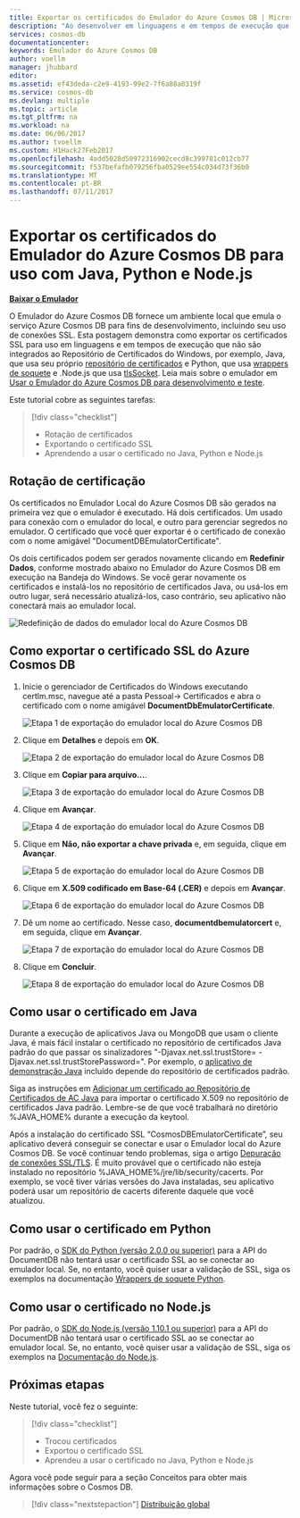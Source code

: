 ```yaml
---
title: Exportar os certificados do Emulador do Azure Cosmos DB | Microsoft Docs
description: "Ao desenvolver em linguagens e em tempos de execução que não usam o Repositório de Certificados do Windows, você precisará exportar e gerenciar os certificados SSL. Esta postagem fornece instruções passo a passo."
services: cosmos-db
documentationcenter: 
keywords: Emulador do Azure Cosmos DB
author: voellm
manager: jhubbard
editor: 
ms.assetid: ef43deda-c2e9-4193-99e2-7f6a88a0319f
ms.service: cosmos-db
ms.devlang: multiple
ms.topic: article
ms.tgt_pltfrm: na
ms.workload: na
ms.date: 06/06/2017
ms.author: tvoellm
ms.custom: H1Hack27Feb2017
ms.openlocfilehash: 4add5028d50972316902cecd8c399781c012cb77
ms.sourcegitcommit: f537befafb079256fba0529ee554c034d73f36b0
ms.translationtype: MT
ms.contentlocale: pt-BR
ms.lasthandoff: 07/11/2017
---
```

# <a name="export-the-azure-cosmos-db-emulator-certificates-for-use-with-java-python-and-nodejs"></a>Exportar os certificados do Emulador do Azure Cosmos DB para uso com Java, Python e Node.js

[**Baixar o Emulador**](https://aka.ms/cosmosdb-emulator)

O Emulador do Azure Cosmos DB fornece um ambiente local que emula o serviço Azure Cosmos DB para fins de desenvolvimento, incluindo seu uso de conexões SSL. Esta postagem demonstra como exportar os certificados SSL para uso em linguagens e em tempos de execução que não são integrados ao Repositório de Certificados do Windows, por exemplo, Java, que usa seu próprio [repositório de certificados](https://docs.oracle.com/cd/E19830-01/819-4712/ablqw/index.html) e Python, que usa [wrappers de soquete](https://docs.python.org/2/library/ssl.html) e .Node.js que usa [tlsSocket](https://nodejs.org/api/tls.html#tls_tls_connect_options_callback). Leia mais sobre o emulador em [Usar o Emulador do Azure Cosmos DB para desenvolvimento e teste](./local-emulator.md).

Este tutorial cobre as seguintes tarefas:

> [!div class="checklist"]
> * Rotação de certificados
> * Exportando o certificado SSL
> * Aprendendo a usar o certificado no Java, Python e Node.js

## <a name="certification-rotation"></a>Rotação de certificação

Os certificados no Emulador Local do Azure Cosmos DB são gerados na primeira vez que o emulador é executado. Há dois certificados. Um usado para conexão com o emulador do local, e outro para gerenciar segredos no emulador. O certificado que você quer exportar é o certificado de conexão com o nome amigável "DocumentDBEmulatorCertificate".

Os dois certificados podem ser gerados novamente clicando em **Redefinir Dados**, conforme mostrado abaixo no Emulador do Azure Cosmos DB em execução na Bandeja do Windows. Se você gerar novamente os certificados e instalá-los no repositório de certificados Java, ou usá-los em outro lugar, será necessário atualizá-los, caso contrário, seu aplicativo não conectará mais ao emulador local.

![Redefinição de dados do emulador local do Azure Cosmos DB](./media/local-emulator-export-ssl-certificates/database-local-emulator-reset-data.png)

## <a name="how-to-export-the-azure-cosmos-db-ssl-certificate"></a>Como exportar o certificado SSL do Azure Cosmos DB

1. Inicie o gerenciador de Certificados do Windows executando certlm.msc, navegue até a pasta Pessoal-> Certificados e abra o certificado com o nome amigável **DocumentDbEmulatorCertificate**.

    ![Etapa 1 de exportação do emulador local do Azure Cosmos DB](./media/local-emulator-export-ssl-certificates/database-local-emulator-export-step-1.png)

2. Clique em **Detalhes** e depois em **OK**.

    ![Etapa 2 de exportação do emulador local do Azure Cosmos DB](./media/local-emulator-export-ssl-certificates/database-local-emulator-export-step-2.png)

3. Clique em **Copiar para arquivo...**.

    ![Etapa 3 de exportação do emulador local do Azure Cosmos DB](./media/local-emulator-export-ssl-certificates/database-local-emulator-export-step-3.png)

4. Clique em **Avançar**.

    ![Etapa 4 de exportação do emulador local do Azure Cosmos DB](./media/local-emulator-export-ssl-certificates/database-local-emulator-export-step-4.png)

5. Clique em **Não, não exportar a chave privada** e, em seguida, clique em **Avançar**.

    ![Etapa 5 de exportação do emulador local do Azure Cosmos DB](./media/local-emulator-export-ssl-certificates/database-local-emulator-export-step-5.png)

6. Clique em **X.509 codificado em Base-64 (.CER)** e depois em **Avançar**.

    ![Etapa 6 de exportação do emulador local do Azure Cosmos DB](./media/local-emulator-export-ssl-certificates/database-local-emulator-export-step-6.png)

7. Dê um nome ao certificado. Nesse caso, **documentdbemulatorcert** e, em seguida, clique em **Avançar**.

    ![Etapa 7 de exportação do emulador local do Azure Cosmos DB](./media/local-emulator-export-ssl-certificates/database-local-emulator-export-step-7.png)

8. Clique em **Concluir**.

    ![Etapa 8 de exportação do emulador local do Azure Cosmos DB](./media/local-emulator-export-ssl-certificates/database-local-emulator-export-step-8.png)

## <a name="how-to-use-the-certificate-in-java"></a>Como usar o certificado em Java

Durante a execução de aplicativos Java ou MongoDB que usam o cliente Java, é mais fácil instalar o certificado no repositório de certificados Java padrão do que passar os sinalizadores "-Djavax.net.ssl.trustStore=<keystore> -Djavax.net.ssl.trustStorePassword="<password>. Por exemplo, o [aplicativo de demonstração Java](https://localhost:8081/_explorer/index.html) incluído depende do repositório de certificados padrão.

Siga as instruções em [Adicionar um certificado ao Repositório de Certificados de AC Java](https://docs.microsoft.com/azure/java-add-certificate-ca-store) para importar o certificado X.509 no repositório de certificados Java padrão. Lembre-se de que você trabalhará no diretório %JAVA_HOME% durante a execução da keytool.

Após a instalação do certificado SSL “CosmosDBEmulatorCertificate”, seu aplicativo deverá conseguir se conectar e usar o Emulador local do Azure Cosmos DB. Se você continuar tendo problemas, siga o artigo [Depuração de conexões SSL/TLS](http://docs.oracle.com/javase/7/docs/technotes/guides/security/jsse/ReadDebug.html). É muito provável que o certificado não esteja instalado no repositório %JAVA_HOME%/jre/lib/security/cacerts. Por exemplo, se você tiver várias versões do Java instaladas, seu aplicativo poderá usar um repositório de cacerts diferente daquele que você atualizou.

## <a name="how-to-use-the-certificate-in-python"></a>Como usar o certificado em Python

Por padrão, o [SDK do Python (versão 2.0.0 ou superior)](documentdb-sdk-python.md) para a API do DocumentDB não tentará usar o certificado SSL ao se conectar ao emulador local. Se, no entanto, você quiser usar a validação de SSL, siga os exemplos na documentação [Wrappers de soquete Python](https://docs.python.org/2/library/ssl.html).

## <a name="how-to-use-the-certificate-in-nodejs"></a>Como usar o certificado no Node.js

Por padrão, o [SDK do Node.js (versão 1.10.1 ou superior)](documentdb-sdk-node.md) para a API do DocumentDB não tentará usar o certificado SSL ao se conectar ao emulador local. Se, no entanto, você quiser usar a validação de SSL, siga os exemplos na [Documentação do Node.js](https://nodejs.org/api/tls.html#tls_tls_connect_options_callback).

## <a name="next-steps"></a>Próximas etapas

Neste tutorial, você fez o seguinte:

> [!div class="checklist"]
> * Trocou certificados
> * Exportou o certificado SSL
> * Aprendeu a usar o certificado no Java, Python e Node.js

Agora você pode seguir para a seção Conceitos para obter mais informações sobre o Cosmos DB.

> [!div class="nextstepaction"]
> [Distribuição global](distribute-data-globally.md) 
